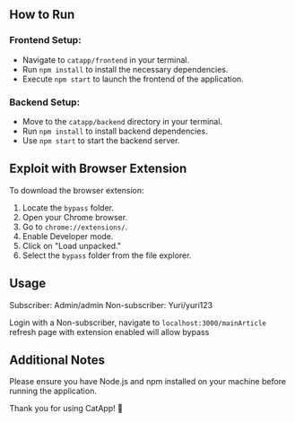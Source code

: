 
## How to Run

### Frontend Setup:

- Navigate to `catapp/frontend` in your terminal.
- Run `npm install` to install the necessary dependencies.
- Execute `npm start` to launch the frontend of the application.

### Backend Setup:

- Move to the `catapp/backend` directory in your terminal.
- Run `npm install` to install backend dependencies.
- Use `npm start` to start the backend server.

## Exploit with Browser Extension 

To download the browser extension:

1. Locate the `bypass` folder.
2. Open your Chrome browser.
3. Go to `chrome://extensions/`.
4. Enable Developer mode.
5. Click on "Load unpacked."
6. Select the `bypass` folder from the file explorer.

## Usage 
Subscriber: Admin/admin 
Non-subscriber: Yuri/yuri123 

Login with a Non-subscriber, navigate to `localhost:3000/mainArticle` refresh page with extension enabled will allow bypass


## Additional Notes

Please ensure you have Node.js and npm installed on your machine before running the application.

Thank you for using CatApp! 🐾
